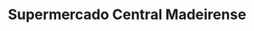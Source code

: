 ---
title: "Supermercado Central Madeirense"
url: /caracas/supermercado-central-madeirense-av-presidente-medina/
shop: Supermarkt
---